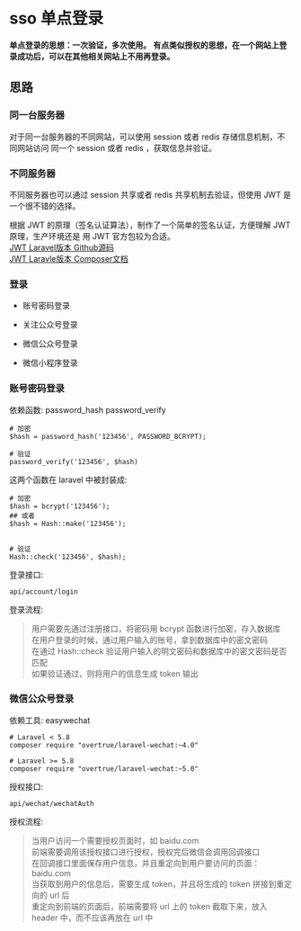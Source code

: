 # sso 单点登录

**单点登录的思想：一次验证，多次使用。**
**有点类似授权的思想，在一个网站上登录成功后，可以在其他相关网站上不用再登录。**

## 思路

### 同一台服务器

对于同一台服务器的不同网站，可以使用 session 或者 redis 存储信息机制，不同网站访问
同一个 session 或者 redis ，获取信息并验证。

### 不同服务器

不同服务器也可以通过 session 共享或者 redis 共享机制去验证，但使用 JWT 是一个很不错的选择。


根据 JWT 的原理（签名认证算法），制作了一个简单的签名认证，方便理解 JWT 原理，生产环境还是
用 JWT 官方包较为合适。   
[JWT Laravel版本 Github源码](https://github.com/tymondesigns/jwt-auth)   
[JWT Laravle版本 Composer文档](https://packagist.org/packages/tymon/jwt-auth)  

### 登录

- 账号密码登录

- 关注公众号登录

- 微信公众号登录

- 微信小程序登录

### 账号密码登录

依赖函数: password_hash  password_verify
```
# 加密
$hash = password_hash('123456', PASSWORD_BCRYPT);

# 验证
password_verify('123456', $hash)
```
这两个函数在 laravel 中被封装成: 
```
# 加密
$hash = bcrypt('123456');
## 或者
$hash = Hash::make('123456');


# 验证
Hash::check('123456', $hash);
``` 

登录接口:
```
api/account/login
```
登录流程:
> 用户需要先通过注册接口，将密码用 bcrypt 函数进行加密，存入数据库   
> 在用户登录的时候，通过用户输入的账号，拿到数据库中的密文密码   
> 在通过 Hash::check 验证用户输入的明文密码和数据库中的密文密码是否匹配   
> 如果验证通过，则将用户的信息生成 token 输出

### 微信公众号登录

依赖工具: easywechat
```
# Laravel < 5.8
composer require "overtrue/laravel-wechat:~4.0"

# Laravel >= 5.8
composer require "overtrue/laravel-wechat:~5.0"
```

授权接口:
```
api/wechat/wechatAuth
```
授权流程:
> 当用户访问一个需要授权页面时，如 baidu.com   
> 前端需要调用该授权接口进行授权，授权完后微信会调用回调接口   
> 在回调接口里面保存用户信息，并且重定向到用户要访问的页面：baidu.com   
> 当获取到用户的信息后，需要生成 token，并且将生成的 token 拼接到重定向的 url 后   
> 重定向到前端的页面后，前端需要将 url 上的 token 截取下来，放入 header 中，而不应该再放在 url 中 

